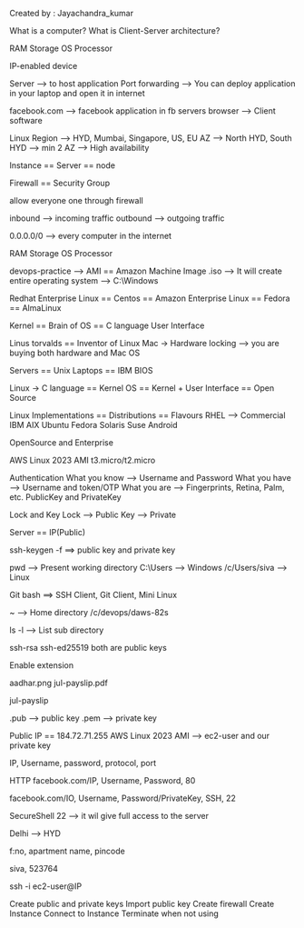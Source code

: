 Created by : Jayachandra_kumar

What is a computer? What is Client-Server architecture?

RAM Storage OS Processor

IP-enabled device

Server --> to host application Port forwarding --> You can deploy application in your laptop and open it in internet

facebook.com --> facebook application in fb servers browser --> Client software

Linux
Region --> HYD, Mumbai, Singapore, US, EU AZ --> North HYD, South HYD --> min 2 AZ --> High availability

Instance == Server == node

Firewall == Security Group

allow everyone one through firewall

inbound --> incoming traffic outbound --> outgoing traffic

0.0.0.0/0 --> every computer in the internet

RAM Storage OS Processor

devops-practice --> AMI == Amazon Machine Image .iso --> It will create entire operating system --> C:\Windows

Redhat Enterprise Linux == Centos == Amazon Enterprise Linux == Fedora == AlmaLinux

Kernel == Brain of OS == C language User Interface

Linus torvalds == Inventor of Linux Mac -> Hardware locking --> you are buying both hardware and Mac OS

Servers == Unix Laptops == IBM BIOS

Linux -> C language == Kernel OS == Kernel + User Interface == Open Source

Linux Implementations == Distributions == Flavours
RHEL --> Commercial IBM AIX Ubuntu Fedora Solaris Suse Android

OpenSource and Enterprise

AWS Linux 2023 AMI t3.micro/t2.micro

Authentication
What you know --> Username and Password
What you have --> Username and token/OTP
What you are --> Fingerprints, Retina, Palm, etc.
PublicKey and PrivateKey

Lock and Key Lock --> Public Key --> Private

Server == IP(Public)

ssh-keygen -f ==> public key and private key

pwd --> Present working directory C:\Users<your-username> --> Windows /c/Users/siva --> Linux

Git bash ==> SSH Client, Git Client, Mini Linux

~ --> Home directory /c/devops/daws-82s

ls -l --> List sub directory

ssh-rsa ssh-ed25519 both are public keys

Enable extension

aadhar.png jul-payslip.pdf

jul-payslip

.pub --> public key .pem --> private key

Public IP == 184.72.71.255 AWS Linux 2023 AMI --> ec2-user and our private key

IP, Username, password, protocol, port

HTTP facebook.com/IP, Username, Password, 80

facebook.com/IO, Username, Password/PrivateKey, SSH, 22

SecureShell 22 --> it wil give full access to the server

Delhi --> HYD

f:no, apartment name, pincode

siva, 523764

ssh -i ec2-user@IP

Create public and private keys
Import public key
Create firewall
Create Instance
Connect to Instance
Terminate when not using
